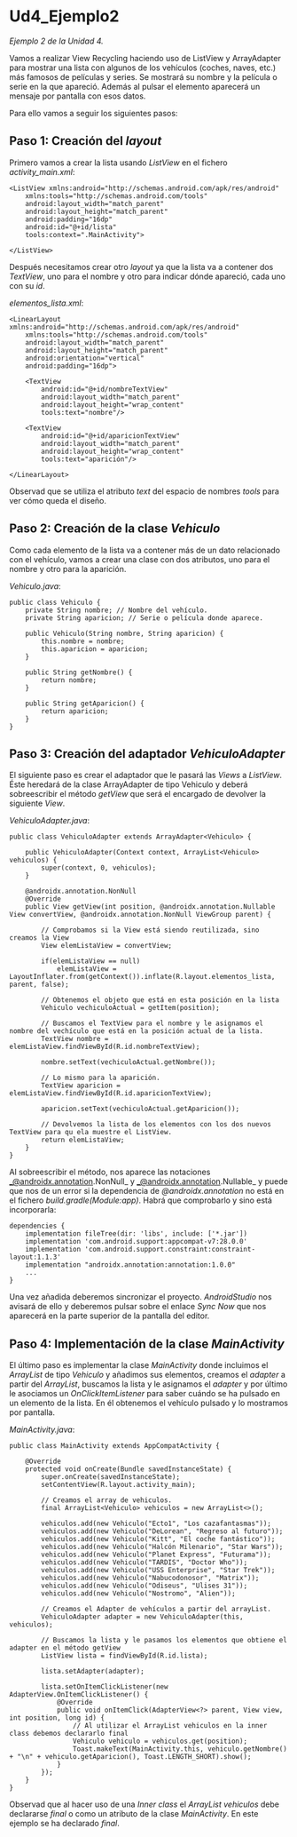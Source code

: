# Ud4_Ejemplo2
_Ejemplo 2 de la Unidad 4._

Vamos a realizar View Recycling haciendo uso de ListView y ArrayAdapter para mostrar una lista con algunos de los vehículos (coches, naves, etc.) 
más famosos de películas y series. Se mostrará su nombre y la película o serie en la que apareció.
Además al pulsar el elemento aparecerá un mensaje por pantalla con esos datos.

Para ello vamos a seguir los siguientes pasos:

## Paso 1: Creación del _layout_

Primero vamos a crear la lista usando _ListView_ en el fichero _activity_main.xml_:
```
<ListView xmlns:android="http://schemas.android.com/apk/res/android"
    xmlns:tools="http://schemas.android.com/tools"
    android:layout_width="match_parent"
    android:layout_height="match_parent"
    android:padding="16dp"
    android:id="@+id/lista"
    tools:context=".MainActivity">

</ListView>
```
Después necesitamos crear otro _layout_ ya que la lista va a contener dos _TextView_, uno para el nombre y otro para indicar dónde
apareció, cada uno con su _id_.

_elementos_lista.xml_:
```
<LinearLayout xmlns:android="http://schemas.android.com/apk/res/android"
    xmlns:tools="http://schemas.android.com/tools"
    android:layout_width="match_parent"
    android:layout_height="match_parent"
    android:orientation="vertical"
    android:padding="16dp">

    <TextView
        android:id="@+id/nombreTextView"
        android:layout_width="match_parent"
        android:layout_height="wrap_content"
        tools:text="nombre"/>

    <TextView
        android:id="@+id/aparicionTextView"
        android:layout_width="match_parent"
        android:layout_height="wrap_content"
        tools:text="aparición"/>

</LinearLayout>
```
Observad que se utiliza el atributo _text_ del espacio de nombres _tools_ para ver cómo queda el diseño.

## Paso 2: Creación de la clase _Vehiculo_
Como cada elemento de la lista va a contener más de un dato relacionado con el vehículo, vamos a crear una clase con dos atributos, 
uno para el nombre y otro para la aparición.

_Vehiculo.java_:
```
public class Vehiculo {
    private String nombre; // Nombre del vehículo.
    private String aparicion; // Serie o película donde aparece.

    public Vehiculo(String nombre, String aparicion) {
        this.nombre = nombre;
        this.aparicion = aparicion;
    }

    public String getNombre() {
        return nombre;
    }

    public String getAparicion() {
        return aparicion;
    }
}
```

## Paso 3: Creación del adaptador _VehiculoAdapter_
El siguiente paso es crear el adaptador que le pasará las _Views_ a _ListView_. Éste heredará de la clase ArrayAdapter de tipo Vehiculo y deberá sobreescribir el método _getView_ que será el encargado de devolver la siguiente _View_.

_VehiculoAdapter.java_:
```
public class VehiculoAdapter extends ArrayAdapter<Vehiculo> {

    public VehiculoAdapter(Context context, ArrayList<Vehiculo> vehiculos) {
        super(context, 0, vehiculos);
    }

    @androidx.annotation.NonNull
    @Override
    public View getView(int position, @androidx.annotation.Nullable View convertView, @androidx.annotation.NonNull ViewGroup parent) {

        // Comprobamos si la View está siendo reutilizada, sino creamos la View
        View elemListaView = convertView;

        if(elemListaView == null)
            elemListaView = LayoutInflater.from(getContext()).inflate(R.layout.elementos_lista, parent, false);

        // Obtenemos el objeto que está en esta posición en la lista
        Vehiculo vechiculoActual = getItem(position);

        // Buscamos el TextView para el nombre y le asignamos el nombre del vechículo que está en la posición actual de la lista.
        TextView nombre = elemListaView.findViewById(R.id.nombreTextView);

        nombre.setText(vechiculoActual.getNombre());

        // Lo mismo para la aparición.
        TextView aparicion = elemListaView.findViewById(R.id.aparicionTextView);

        aparicion.setText(vechiculoActual.getAparicion());

        // Devolvemos la lista de los elementos con los dos nuevos TextView para qu ela muestre el ListView.
        return elemListaView;
    }
}
```
Al sobreescribir el método, nos aparece las notaciones _@androidx.annotation.NonNull_ y _@androidx.annotation.Nullable_ y puede que nos de un error si la dependencia de _@androidx.annotation_ no está en el fichero _build.gradle(Module:app)_.
Habrá que comprobarlo y sino está incorporarla:
```
dependencies {
    implementation fileTree(dir: 'libs', include: ['*.jar'])
    implementation 'com.android.support:appcompat-v7:28.0.0'
    implementation 'com.android.support.constraint:constraint-layout:1.1.3'
    implementation "androidx.annotation:annotation:1.0.0"
    ...
}
```
Una vez añadida deberemos sincronizar el proyecto. _AndroidStudio_ nos avisará de ello y deberemos pulsar sobre el enlace _Sync Now_ que nos aparecerá en la parte superior de la pantalla del editor.

## Paso 4: Implementación de la clase _MainActivity_
El último paso es implementar la clase _MainActivity_ donde incluimos el _ArrayList_ de tipo _Vehiculo_ y añadimos sus elementos, creamos el _adapter_ a partir del _ArrayList_, buscamos la lista y le asignamos el _adapter_ y por último le asociamos un _OnClickItemListener_ para saber cuándo se ha pulsado en un elemento de la lista. En él obtenemos el vehículo pulsado y lo
mostramos por pantalla.

_MainActivity.java_:
```
public class MainActivity extends AppCompatActivity {

    @Override
    protected void onCreate(Bundle savedInstanceState) {
        super.onCreate(savedInstanceState);
        setContentView(R.layout.activity_main);

        // Creamos el array de vehiculos.
        final ArrayList<Vehiculo> vehiculos = new ArrayList<>();

        vehiculos.add(new Vehiculo("Ecto1", "Los cazafantasmas"));
        vehiculos.add(new Vehiculo("DeLorean", "Regreso al futuro"));
        vehiculos.add(new Vehiculo("Kitt", "El coche fantástico"));
        vehiculos.add(new Vehiculo("Halcón Milenario", "Star Wars"));
        vehiculos.add(new Vehiculo("Planet Express", "Futurama"));
        vehiculos.add(new Vehiculo("TARDIS", "Doctor Who"));
        vehiculos.add(new Vehiculo("USS Enterprise", "Star Trek"));
        vehiculos.add(new Vehiculo("Nabucodonosor", "Matrix"));
        vehiculos.add(new Vehiculo("Odiseus", "Ulises 31"));
        vehiculos.add(new Vehiculo("Nostromo", "Alien"));

        // Creamos el Adapter de vehículos a partir del arrayList.
        VehiculoAdapter adapter = new VehiculoAdapter(this, vehiculos);

        // Buscamos la lista y le pasamos los elementos que obtiene el adapter en el método getView
        ListView lista = findViewById(R.id.lista);

        lista.setAdapter(adapter);

        lista.setOnItemClickListener(new AdapterView.OnItemClickListener() {
            @Override
            public void onItemClick(AdapterView<?> parent, View view, int position, long id) {
                // Al utilizar el ArrayList vehiculos en la inner class debemos declararlo final
                Vehiculo vehiculo = vehiculos.get(position);
                Toast.makeText(MainActivity.this, vehiculo.getNombre() + "\n" + vehiculo.getAparicion(), Toast.LENGTH_SHORT).show();
            }
        });
    }
}
```
Observad que al hacer uso de una _Inner class_ el _ArrayList_ _vehiculos_ debe declararse _final_ o como un atributo de la clase _MainActivity_. En este ejemplo se ha declarado _final_.
